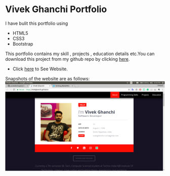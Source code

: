 Vivek Ghanchi Portfolio
=======================

I have bulit this portfolio using
* HTML5
* CSS3
* Bootstrap

This portfolio contains my skill , projects , education details etc.You can download this project from my github repo by clicking [here](https://github.com/vivekghanchi/vivekghanchi.github.io).

* Click [here](https://vivekghanchi.github.io) to See Website.

Snapshots of the website are as follows:
![Main Page](/images/main-page.png?raw=true "Home Page")
